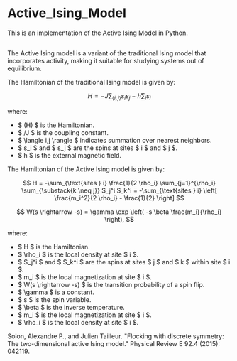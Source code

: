 # Active_Ising_Model
This is an implementation of the Active Ising Model in Python.
##
The Active Ising model is a variant of the traditional Ising model that incorporates activity, making it suitable for studying systems out of equilibrium.

The Hamiltonian of the traditional Ising model is given by:

$$
H = -J \sum_{\langle i,j \rangle} s_i s_j - h \sum_i s_i
$$

where:
- $ \(H\) $ is the Hamiltonian.
- $ /J $ is the coupling constant.
- $ \langle i,j \rangle $ indicates summation over nearest neighbors.
- $ s_i $ and $ s_j $ are the spins at sites $ i $ and $ j $.
- $ h $ is the external magnetic field.

The Hamiltonian of the Active Ising model is given by:

$$
H = -\sum_{\text{sites } i} \frac{1}{2 \rho_i} \sum_{j=1}^{\rho_i} \sum_{\substack{k \neq j}} S_j^i S_k^i = -\sum_{\text{sites } i} \left[ \frac{m_i^2}{2 \rho_i} - \frac{1}{2} \right]
$$

$$
W(s \rightarrow -s) = \gamma \exp \left( -s \beta \frac{m_i}{\rho_i} \right),
$$

where:
- $ H $ is the Hamiltonian.
- $ \rho_i $ is the local density at site $ i $.
- $ S_j^i $ and $ S_k^i $ are the spins at sites $ j $ and $ k $ within site $ i $.
- $ m_i $ is the local magnetization at site $ i $.
- $ W(s \rightarrow -s) $ is the transition probability of a spin flip.
- $ \gamma $ is a constant.
- $ s $ is the spin variable.
- $ \beta $ is the inverse temperature.
- $ m_i $ is the local magnetization at site $ i $.
- $ \rho_i $ is the local density at site $ i $.

Solon, Alexandre P., and Julien Tailleur. "Flocking with discrete symmetry: The two-dimensional active Ising model." Physical Review E 92.4 (2015): 042119.
